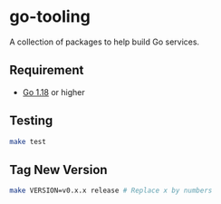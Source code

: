 # go-tooling

A collection of packages to help build Go services.

## Requirement

- [Go 1.18](https://go.dev/blog/go1.18) or higher

## Testing

```sh
make test
```

## Tag New Version

```sh
make VERSION=v0.x.x release # Replace x by numbers
```
